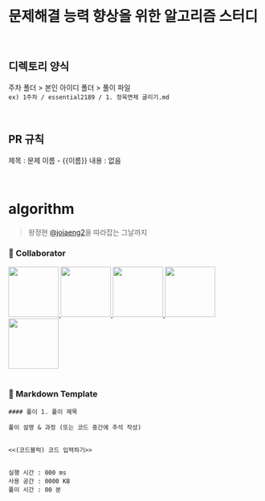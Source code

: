 # 문제해결 능력 향상을 위한 알고리즘 스터디

<br/>

## 디렉토리 양식

주차 폴더 > 본인 아이디 폴더 > 풀이 파일  
`ex) 1주차 / essential2189 / 1. 정육면체 굴리기.md`

<br/>

## PR 규칙

제목 : 문제 이름 - {{이름}}
내용 : 없음

<br/>

# algorithm

> 왕정현 [@jojaeng2](https://github.com/jojaeng2)을 따라잡는 그날까지


### 🙂 Collaborator

<div>
  <a href="https://github.com/essential2189">
    <img src="https://avatars.githubusercontent.com/u/70889358?v=4" width="100" style="max-width: 100%;">
  </a>
  <a href="https://github.com/da-in">
    <img src="https://avatars.githubusercontent.com/u/66757141?v=4" width="100" style="max-width: 100%;">
  </a>
  <a href="https://github.com/dahyeon405">
    <img src="https://avatars.githubusercontent.com/u/109179856?v=4" width="100" style="max-width: 100%;">
  </a>
  <a href="https://github.com/JGeun">
    <img src="https://avatars.githubusercontent.com/u/68798525?v=4" width="100" style="max-width: 100%;">
  </a>
  <a href="https://github.com/hyesuuou">
    <img src="https://avatars.githubusercontent.com/u/68391767?v=4" width="100" style="max-width: 100%;">
  </a>
</div>

<br/>

### 📄 Markdown Template

```
#### 풀이 1. 풀이 제목

풀이 설명 & 과정 (또는 코드 중간에 주석 작성)


<<(코드블럭) 코드 입력하기>>


실행 시간 : 000 ms    
사용 공간 : 0000 KB  
풀이 시간 : 00 분
```

<br/>

